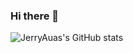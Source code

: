 ### Hi there 👋

<!--
**JerryAuas/JerryAuas** is a ✨ _special_ ✨ repository because its `README.md` (this file) appears on your GitHub profile.

Here are some ideas to get you started:

- 🔭 I’m currently working on ...
- 🌱 I’m currently learning ...
- 👯 I’m looking to collaborate on ...
- 🤔 I’m looking for help with ...
- 💬 Ask me about ...
- 📫 How to reach me: ...
- 😄 Pronouns: ...
- ⚡ Fun fact: ...
-->

![JerryAuas's GitHub stats](https://github-readme-stats.vercel.app/api?username=JerryAuas&count_private=true&theme=github_dark)
